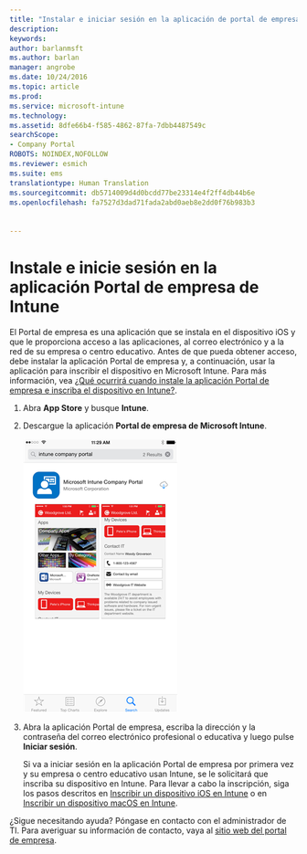 ```yaml
---
title: "Instalar e iniciar sesión en la aplicación de portal de empresa de Intune | Microsoft Docs"
description: 
keywords: 
author: barlanmsft
ms.author: barlan
manager: angrobe
ms.date: 10/24/2016
ms.topic: article
ms.prod: 
ms.service: microsoft-intune
ms.technology: 
ms.assetid: 8dfe66b4-f585-4862-87fa-7dbb4487549c
searchScope:
- Company Portal
ROBOTS: NOINDEX,NOFOLLOW
ms.reviewer: esmich
ms.suite: ems
translationtype: Human Translation
ms.sourcegitcommit: db5714009d4d0bcdd77be23314e4f2ff4db44b6e
ms.openlocfilehash: fa7527d3dad71fada2abd0aeb8e2dd0f76b983b3


---
```



# <a name="install-and-sign-in-to-the-intune-company-portal-app"></a>Instale e inicie sesión en la aplicación Portal de empresa de Intune

El Portal de empresa es una aplicación que se instala en el dispositivo iOS y que le proporciona acceso a las aplicaciones, al correo electrónico y a la red de su empresa o centro educativo.  Antes de que pueda obtener acceso, debe instalar la aplicación Portal de empresa y, a continuación, usar la aplicación para inscribir el dispositivo en Microsoft Intune. Para más información, vea [¿Qué ocurrirá cuando instale la aplicación Portal de empresa e inscriba el dispositivo en Intune?](what-happens-if-you-install-the-company-portal-app-and-enroll-your-device-in-intune-ios.md).

1.  Abra **App Store** y busque **Intune**.

2.  Descargue la aplicación **Portal de empresa de Microsoft Intune**.

    ![Descarga de la aplicación Portal de empresa de Intune](./media/ios-cpinstall-1-cpinstore.png)

3.  Abra la aplicación Portal de empresa, escriba la dirección y la contraseña del correo electrónico profesional o educativa y luego pulse **Iniciar sesión**.

    Si va a iniciar sesión en la aplicación Portal de empresa por primera vez y su empresa o centro educativo usan Intune, se le solicitará que inscriba su dispositivo en Intune. Para llevar a cabo la inscripción, siga los pasos descritos en [Inscribir un dispositivo iOS en Intune](enroll-your-device-in-intune-ios.md) o en [Inscribir un dispositivo macOS en Intune](enroll-your-device-in-intune-macos.md).

¿Sigue necesitando ayuda? Póngase en contacto con el administrador de TI. Para averiguar su información de contacto, vaya al [sitio web del portal de empresa](http://portal.manage.microsoft.com).



<!--HONumber=Dec16_HO3-->


